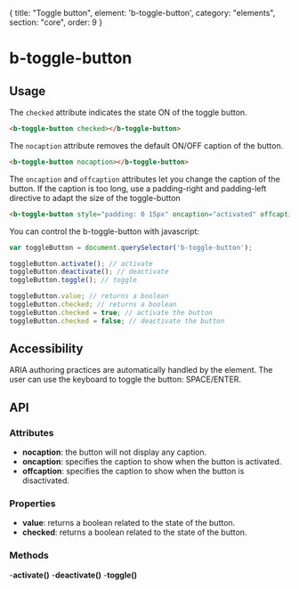 {
  title: "Toggle button",
  element: 'b-toggle-button',
  category: "elements",
  section: "core",
  order: 9
}

# b-toggle-button

## Usage

The `checked` attribute indicates the state ON of the toggle button.

```html
<b-toggle-button checked></b-toggle-button>
```

The `nocaption` attribute removes the default ON/OFF caption of the button.

```html
<b-toggle-button nocaption></b-toggle-button>
```

The `oncaption` and `offcaption` attributes let you change the caption of the button. If the caption is too long, use a padding-right and padding-left directive to adapt the size of the toggle-button
```html
<b-toggle-button style="padding: 0 15px" oncaption="activated" offcaption="deactivated"></b-toggle-button>
```

You can control the b-toggle-button with javascript:
```javascript
var toggleButton = document.querySelector('b-toggle-button');

toggleButton.activate(); // activate
toggleButton.deactivate(); // deactivate
toggleButton.toggle(); // toggle

toggleButton.value; // returns a boolean
toggleButton.checked; // returns a boolean
toggleButton.checked = true; // activate the button
toggleButton.checked = false; // deactivate the button
```

## Accessibility

ARIA authoring practices are automatically handled by the element. The user can use the keyboard to toggle the button: SPACE/ENTER.

## API

### Attributes
- __nocaption__: the button will not display any caption.
- __oncaption__: specifies the caption to show when the button is activated.
- __offcaption__: specifies the caption to show when the button is disactivated.

### Properties
- __value__: returns a boolean related to the state of the button.
- __checked__: returns a boolean related to the state of the button.

### Methods
-__activate()__
-__deactivate()__
-__toggle()__


